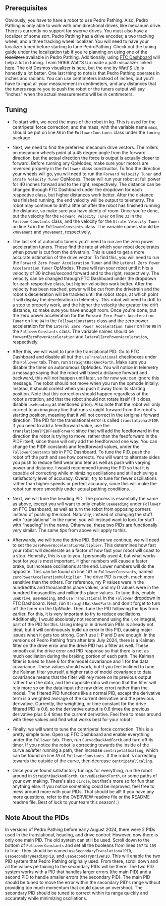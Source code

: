 ## Prerequisites
Obviously, you have to have a robot to use Pedro Pathing. Also, Pedro Pathing is only able to work
with omnidirectional drives, like mecanum drive. There is currently no support for swerve drives.
You must also have a localizer of some sort. Pedro Pathing has a drive encoder, a two tracking wheel,
and a three tracking wheel localizer. You will need to have your localizer tuned before starting to
tune PedroPathing. Check out the tuning guide under the localization tab if you're planning on using one of the
~~localizers~~ available in Pedro Pathing. Additionally, using [FTC Dashboard](http://192.168.43.1:8080/dash)
will help a lot in tuning. Team 16166 Watt'S Up made a path visualizer linked [here](https://pedro-path-generator.vercel.app).
The old Desmos visualizer is [here](https://www.desmos.com/calculator/3so1zx0hcd), but the one by
Watt'S Up is honestly a lot better.
One last thing to note is that Pedro Pathing operates in inches and radians. You can use centimeters
instead of inches, but you'll have to input all your measurement in centimeters, and any distances
that the tuners require you to push the robot or the tuners output will say "inches" when the actual
measurements will be in centimeters.

## Tuning
* To start with, we need the mass of the robot in kg. This is used for the centripetal force correction,
  and the mass, with the variable name `mass`, should be put on line `86` in the `FollowerConstants`
  class under the `tuning` package.

* Next, we need to find the preferred mecanum drive vectors. The rollers on mecanum wheels point at a
  45 degree angle from the forward direction, but the actual direction the force is output is actually
  closer to forward. Before running any OpModes, make sure your motors are reversed properly in the
  `Follower` class constructor. To find the direction your wheels will go, you will need to run the
  `Forward Velocity Tuner` and `Strafe Velocity Tuner` OpModes. These will run your robot at full
  power for 40 inches forward and to the right, respectively. The distance can be changed through FTC
  Dashboard under the dropdown for each respective class, but higher distances work better. After the
  distance has finished running, the end velocity will be output to telemetry. The robot may continue
  to drift a little bit after the robot has finished running the distance, so make sure you have
  plenty of room. Once you're done, put the velocity for the `Forward Velocity Tuner` on line `33` in
  the `FollowerConstants` class, and the velocity for the `Strafe Velocity Tuner` on line `34` in the
  `FollowerConstants` class. The variable names should be `xMovement` and `yMovement`, respectively.

* The last set of automatic tuners you'll need to run are the zero power acceleration tuners. These
  find the rate at which your robot decelerates when power is cut from the drivetrain. This is used to
  get a more accurate estimation of the drive vector. To find this, you will need to run the
  `Forward Zero Power Acceleration Tuner` and the `Lateral Zero Power Acceleration Tuner` OpModes.
  These will run your robot until it hits a velocity of 30 inches/second forward and to the right,
  respectively. The velocity can be changed through FTC Dashboard under the dropdown for each
  respective class, but higher velocities work better. After the velocity has been reached, power will
  be cut from the drivetrain and the robot's deceleration will be tracked until the robot stops, at
  which point it will display the deceleration in telemetry. This robot will need to drift to a stop
  to properly work, and the higher the velocity the greater the drift distance, so make sure you have
  enough room. Once you're done, put the zero power acceleration for the
  `Forward Zero Power Acceleration Tuner` on line `94` in the `FollowerConstants` class and the zero
  power acceleration for the `Lateral Zero Power Acceleration Tuner` on line `98` in the
  `FollowerConstants` class. The variable names should be `forwardZeroPowerAcceleration` and
  `lateralZeroPowerAcceleration`, respectively.

* After this, we will want to tune the translational PID. Go to FTC Dashboard and disable all but
  the `useTranslational` checkboxes under the `Follower` tab. Then, run `StraightBackAndForth`.
  Make sure you disable the timer on autonomous OpModes. You will notice in telemetry a message saying
  that the robot will travel a distance forward and backward, this will not happen until later, so for
  now you can ignore this message. The robot should not move when you run the opmode initally. Instead,
  it should correct when you push it away from its   starting position. Note that this correction should
  happen regardless of the robot's rotation, and   that the robot should not rotate itself (if it does,
  disable `useHeading` as mentioned prior). Also note that the robot will only correct to an imaginary line
  that runs straight forward from the robot's starting position, meaning that it will not correct in the
  (original) forward direction. The PID for the translational error is called `translationalPIDF`.
  If you need to add a feedforward value, use the `translationalPIDFFeedForward` since that will add
  the feedforward in the direction the robot is trying to move, rather than the feedforward in the
  PIDF itself, since those will only add the feedforward one way. You can change   the PIDF constants
  and feedforward values, under the `FollowerConstants` tab in FTC Dashboard.
  To tune the PID, push the robot off the path and see how corrects. You will want to alternate sides
  you push to reduce field wear and tear as well as push with varying power and distance. I would 
  recommend tuning the PID so that it is capable of correcting while minimizing oscillations and still
  achieving a satisfactory level of accuracy. Overall, try to tune for fewer oscillations rather than
  higher speeds or perfect accuracy, since this will make the robot run more smoothly under actual
  pathing conditions.

* Next, we will tune the heading PID. The process is essentially the same as above, except you will
  want to only enable `useHeading` under `Follower` on FTC Dashboard, as well as turn the robot from
  opposing corners instead of pushing the robot. Naturally, instead of changing the stuff with
  "translational" in the name, you will instead want to look for stuff with "heading" in the name.
  Otherwise, these two PIDs are functionally very similar. The same tips from above will apply to this.

* Afterwards, we will tune the drive PID. Before we continue, we will need to set the
  `zeroPowerAccelerationMultiplier`. This determines how fast your robot will decelerate as a factor
  of how fast your robot will coast to a stop. Honestly, this is up to you. I personally used 4, but
  what works best for you is most important. Higher numbers will cause a faster brake, but increase
  oscillations at the end. Lower numbers will do the opposite. This can be found on line `107` in
  `FollowerConstants`, named `zeroPowerAccelerationMultiplier`. The drive PID is much, much more sensitive than the others. For reference,
  my P values were in the hundredths and thousandths place values, and my D values were in the hundred
  thousandths and millionths place values. To tune this, enable `useDrive`, `useHeading`, and
  `useTranslational` in the `Follower` dropdown in FTC Dashboard. Next, run `StraightBackAndForth`
  and don't forget to turn off the timer on the OpMode. Then, tune the PID following the tips from
  earlier. For this, it is very important to try to reduce oscillations. Additionally, I would
  absolutely not recommend using the I, or integral, part of the PID for this. Using integral in
  drivetrain PIDs is already not ideal, but it will continuously build up error in this PID, causing
  major issues when it gets too strong. Don't use I; P and D are enough. In the versions of Pedro Pathing
  from after late July 2024, there is a Kalman filter on the drive error and the drive PID has a
  filter as well. These smooth out the drive error and PID response so that there is not as much
  oscillation during the braking portion of each path. The Kalman filter is tuned to have 6 for the
  model covariance and 1 for the data covariance. These values should work, but if you feel inclined
  to tune the Kalman filter yourself, a higher ratio of model covariance to data covariance means that
  the filter will rely more on its previous output rather than the data, and the opposite ratio will
  mean that the filter will rely more so on the data input (the raw drive error) rather than the model.
  The filtered PID functions like a normal PID, except the derivative term is a weighted average of the
  current derivative and the previous derivative. Currently, the weighting, or time constant for the
  drive filtered PID is 0.6, so the derivative output is 0.6 times the previous derivative plus 0.4
  times the current derivative. Feel free to mess around with these values and find what works best
  for your robot!

* Finally, we will want to tune the centripetal force correction. This is a pretty simple tune. Open
  up FTC Dashboard and enable everything under the `Follower` tab. Then, run `CurvedBackAndForth`
  and turn off its timer. If you notice the robot is correcting towards the inside of the curve
  as/after running a path, then increase `centripetalScaling`, which can be found on line `89` of
  `FollowerConstants`. If the robot is correcting towards the outside of the curve, then decrease
  `centripetalScaling`.

* Once you've found satisfactory tunings for everything, run the robot around in
  `StraightBackAndForth`, `CurvedBackAndForth`, or some paths of your own making. There's also
  `Circle`, but that's more so for fun than anything else. If you notice something could be improved,
  feel free to mess around more with your PIDs. That should be all! If you have any more questions,
  refer to the OVERVIEW readme file or the README readme file. Best of luck to your team this season! :)

## Note About the PIDs
In versions of Pedro Pathing before early August 2024, there were 2 PIDs used in the translational,
heading, and drive control. However, now there is only one main PID. The old system can still be used.
Scroll down to the bottom of `FollowerConstants` and set all the booleans from lines `157` to `159`
to true. They should be named `useSecondaryTranslationalPID`, `useSecondaryHeadingPID`, and `useSecondaryDrivePID`.
This will enable the two PID system that Pedro Pathing originally used. From there, scroll
down and all the values pertaining to the secondary PIDs will be there. The two PID system works with
a PID that handles larger errors (the main PID) and a second PID to handle smaller errors (the
secondary PID). The main PID should be tuned to move the error within the secondary PID's range
without providing too much momentum that could cause an overshoot. The secondary PID should be tuned
to correct within its range quickly and accurately while minimizing oscillations.
